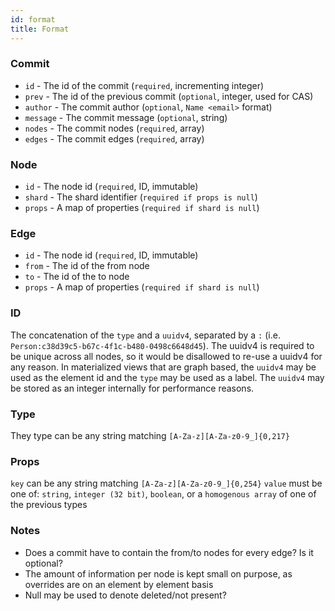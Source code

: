 ```yaml
---
id: format
title: Format
---
```

### Commit
- `id` - The id of the commit (`required`, incrementing integer)
- `prev` - The id of the previous commit (`optional`, integer, used for CAS)
- `author` - The commit author (`optional`, `Name <email>` format)
- `message` - The commit message (`optional`, string)
- `nodes` - The commit nodes (`required`, array)
- `edges` - The commit edges (`required`, array)

### Node
- `id` - The node id (`required`, ID, immutable)
- `shard` - The shard identifier (`required if props is null`)
- `props` - A map of properties (`required if shard is null`)

### Edge
- `id` - The node id (`required`, ID, immutable)
- `from` - The id of the from node
- `to` - The id of the to node
- `props` - A map of properties (`required if shard is null`)

### ID
The concatenation of the `type` and a `uuidv4`, separated by a `:` (i.e. `Person:c38d39c5-b67c-4f1c-b480-0498c6648d45`).
The uuidv4 is required to be unique across all nodes, so it would be disallowed to re-use a uuidv4 for any reason. In materialized views that are graph based, the `uuidv4` may be used as the element id and the `type` may be used as a label. The `uuidv4` may be stored as an integer internally for performance reasons.

### Type
They type can be any string matching `[A-Za-z][A-Za-z0-9_]{0,217}`

### Props
`key` can be any string matching `[A-Za-z][A-Za-z0-9_]{0,254}`
`value` must be one of: `string`, `integer (32 bit)`, `boolean`, or a `homogenous array` of one of the previous types


### Notes
- Does a commit have to contain the from/to nodes for every edge? Is it optional?
- The amount of information per node is kept small on purpose, as overrides are on an element by element basis
- Null may be used to denote deleted/not present?
